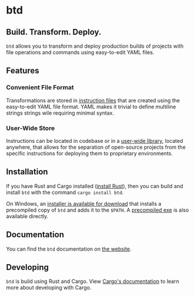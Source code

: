 # btd

## Build. Transform. Deploy.

`btd` allows you to transform and deploy production builds of projects with file operations and commands using easy-to-edit YAML files.

## Features

### Convenient File Format

Transformations are stored in [instruction files](https://brandonxlf.github.io/btd/file-format/) that are created using the easy-to-edit YAML file format. YAML makes it trivial to define multiline strings strings wile requiring minimal syntax.

### User-Wide Store

Instructions can be located in codebase or in a [user-wide library](https://brandonxlf.github.io/btd/the-library/), located anywhere, that allows for the separation of open-source projects from the specific instructions for deploying them to proprietary environments.

## Installation

If you have Rust and Cargo installed ([install Rust](https://www.rust-lang.org/tools/install)), then you can build and install `btd` with the command `cargo install btd`.

On Windows, an [installer is available for download](https://github.com/BrandonXLF/btd/releases/latest/download/btd-installer.exe) that installs a precompiled copy of `btd` and adds it to the `$PATH`. A [precompiled exe](https://github.com/BrandonXLF/btd/releases/latest/download/btd.exe) is also available directly.

## Documentation

You can find the `btd` documentation on [the website](https://brandonxlf.github.io/btd/).

## Developing

`btd` is build using Rust and Cargo. View [Cargo's documentation](https://doc.rust-lang.org/cargo/guide/working-on-an-existing-project.html) to learn more about developing with Cargo.
